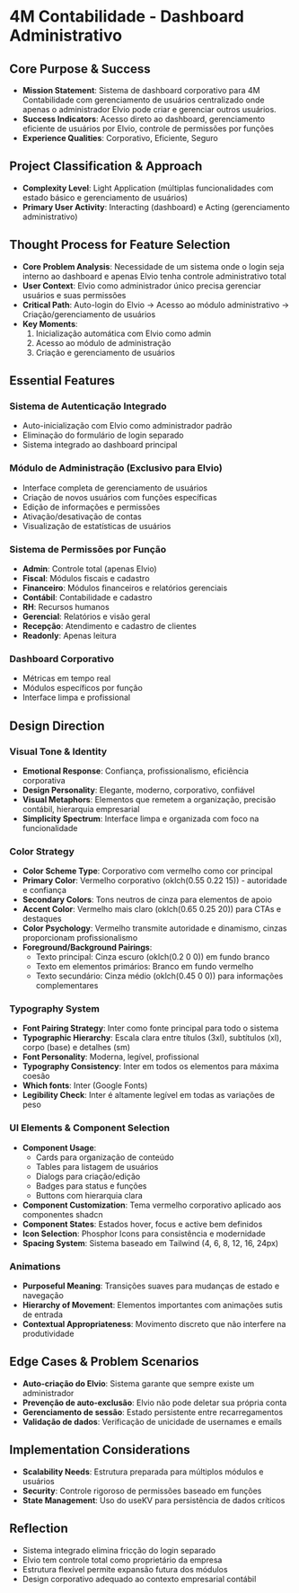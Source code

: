 # 4M Contabilidade - Dashboard Administrativo

## Core Purpose & Success
- **Mission Statement**: Sistema de dashboard corporativo para 4M Contabilidade com gerenciamento de usuários centralizado onde apenas o administrador Elvio pode criar e gerenciar outros usuários.
- **Success Indicators**: Acesso direto ao dashboard, gerenciamento eficiente de usuários por Elvio, controle de permissões por funções
- **Experience Qualities**: Corporativo, Eficiente, Seguro

## Project Classification & Approach
- **Complexity Level**: Light Application (múltiplas funcionalidades com estado básico e gerenciamento de usuários)
- **Primary User Activity**: Interacting (dashboard) e Acting (gerenciamento administrativo)

## Thought Process for Feature Selection
- **Core Problem Analysis**: Necessidade de um sistema onde o login seja interno ao dashboard e apenas Elvio tenha controle administrativo total
- **User Context**: Elvio como administrador único precisa gerenciar usuários e suas permissões
- **Critical Path**: Auto-login do Elvio → Acesso ao módulo administrativo → Criação/gerenciamento de usuários
- **Key Moments**: 
  1. Inicialização automática com Elvio como admin
  2. Acesso ao módulo de administração
  3. Criação e gerenciamento de usuários

## Essential Features

### Sistema de Autenticação Integrado
- Auto-inicialização com Elvio como administrador padrão
- Eliminação do formulário de login separado
- Sistema integrado ao dashboard principal

### Módulo de Administração (Exclusivo para Elvio)
- Interface completa de gerenciamento de usuários
- Criação de novos usuários com funções específicas
- Edição de informações e permissões
- Ativação/desativação de contas
- Visualização de estatísticas de usuários

### Sistema de Permissões por Função
- **Admin**: Controle total (apenas Elvio)
- **Fiscal**: Módulos fiscais e cadastro
- **Financeiro**: Módulos financeiros e relatórios gerenciais
- **Contábil**: Contabilidade e cadastro
- **RH**: Recursos humanos
- **Gerencial**: Relatórios e visão geral
- **Recepção**: Atendimento e cadastro de clientes
- **Readonly**: Apenas leitura

### Dashboard Corporativo
- Métricas em tempo real
- Módulos específicos por função
- Interface limpa e profissional

## Design Direction

### Visual Tone & Identity
- **Emotional Response**: Confiança, profissionalismo, eficiência corporativa
- **Design Personality**: Elegante, moderno, corporativo, confiável
- **Visual Metaphors**: Elementos que remetem a organização, precisão contábil, hierarquia empresarial
- **Simplicity Spectrum**: Interface limpa e organizada com foco na funcionalidade

### Color Strategy
- **Color Scheme Type**: Corporativo com vermelho como cor principal
- **Primary Color**: Vermelho corporativo (oklch(0.55 0.22 15)) - autoridade e confiança
- **Secondary Colors**: Tons neutros de cinza para elementos de apoio
- **Accent Color**: Vermelho mais claro (oklch(0.65 0.25 20)) para CTAs e destaques
- **Color Psychology**: Vermelho transmite autoridade e dinamismo, cinzas proporcionam profissionalismo
- **Foreground/Background Pairings**: 
  - Texto principal: Cinza escuro (oklch(0.2 0 0)) em fundo branco
  - Texto em elementos primários: Branco em fundo vermelho
  - Texto secundário: Cinza médio (oklch(0.45 0 0)) para informações complementares

### Typography System
- **Font Pairing Strategy**: Inter como fonte principal para todo o sistema
- **Typographic Hierarchy**: Escala clara entre títulos (3xl), subtítulos (xl), corpo (base) e detalhes (sm)
- **Font Personality**: Moderna, legível, profissional
- **Typography Consistency**: Inter em todos os elementos para máxima coesão
- **Which fonts**: Inter (Google Fonts)
- **Legibility Check**: Inter é altamente legível em todas as variações de peso

### UI Elements & Component Selection
- **Component Usage**: 
  - Cards para organização de conteúdo
  - Tables para listagem de usuários
  - Dialogs para criação/edição
  - Badges para status e funções
  - Buttons com hierarquia clara
- **Component Customization**: Tema vermelho corporativo aplicado aos componentes shadcn
- **Component States**: Estados hover, focus e active bem definidos
- **Icon Selection**: Phosphor Icons para consistência e modernidade
- **Spacing System**: Sistema baseado em Tailwind (4, 6, 8, 12, 16, 24px)

### Animations
- **Purposeful Meaning**: Transições suaves para mudanças de estado e navegação
- **Hierarchy of Movement**: Elementos importantes com animações sutis de entrada
- **Contextual Appropriateness**: Movimento discreto que não interfere na produtividade

## Edge Cases & Problem Scenarios
- **Auto-criação do Elvio**: Sistema garante que sempre existe um administrador
- **Prevenção de auto-exclusão**: Elvio não pode deletar sua própria conta
- **Gerenciamento de sessão**: Estado persistente entre recarregamentos
- **Validação de dados**: Verificação de unicidade de usernames e emails

## Implementation Considerations
- **Scalability Needs**: Estrutura preparada para múltiplos módulos e usuários
- **Security**: Controle rigoroso de permissões baseado em funções
- **State Management**: Uso do useKV para persistência de dados críticos

## Reflection
- Sistema integrado elimina fricção do login separado
- Elvio tem controle total como proprietário da empresa
- Estrutura flexível permite expansão futura dos módulos
- Design corporativo adequado ao contexto empresarial contábil
